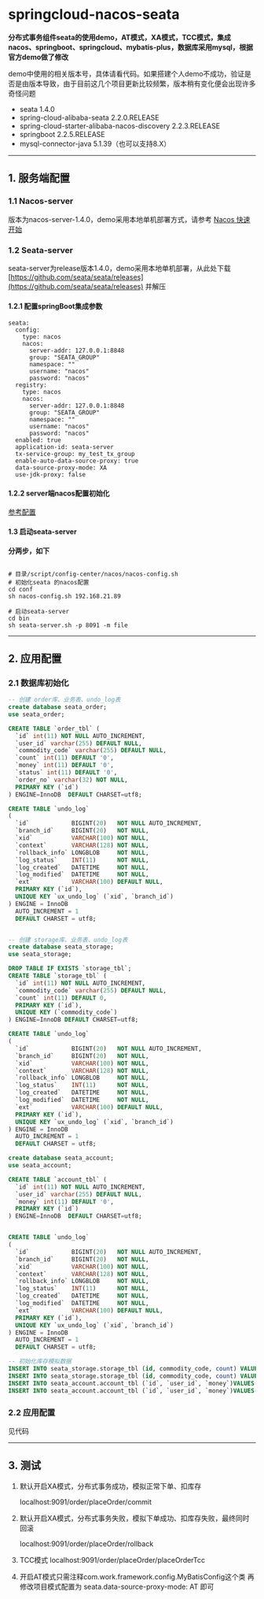 # springcloud-nacos-seata

**分布式事务组件seata的使用demo，AT模式，XA模式，TCC模式，集成nacos、springboot、springcloud、mybatis-plus，数据库采用mysql，根据官方demo做了修改**

demo中使用的相关版本号，具体请看代码。如果搭建个人demo不成功，验证是否是由版本导致，由于目前这几个项目更新比较频繁，版本稍有变化便会出现许多奇怪问题

* seata 1.4.0
* spring-cloud-alibaba-seata 2.2.0.RELEASE
* spring-cloud-starter-alibaba-nacos-discovery  2.2.3.RELEASE
* springboot 2.2.5.RELEASE
* mysql-connector-java 5.1.39（也可以支持8.X）

----------

## 1. 服务端配置

### 1.1 Nacos-server

版本为nacos-server-1.4.0，demo采用本地单机部署方式，请参考 [Nacos 快速开始](https://nacos.io/zh-cn/docs/quick-start.html)

### 1.2 Seata-server

seata-server为release版本1.4.0，demo采用本地单机部署，从此处下载 [https://github.com/seata/seata/releases](https://github.com/seata/seata/releases) 并解压

#### 1.2.1 配置springBoot集成参数

~~~
seata:
  config:
    type: nacos
    nacos:
      server-addr: 127.0.0.1:8848
      group: "SEATA_GROUP"
      namespace: ""
      username: "nacos"
      password: "nacos"
  registry:
    type: nacos
    nacos:
      server-addr: 127.0.0.1:8848
      group: "SEATA_GROUP"
      namespace: ""
      username: "nacos"
      password: "nacos"
  enabled: true
  application-id: seata-server
  tx-service-group: my_test_tx_group
  enable-auto-data-source-proxy: true
  data-source-proxy-mode: XA
  use-jdk-proxy: false

~~~

#### 1.2.2 server端nacos配置初始化 
[参考配置](http://seata.io/zh-cn/docs/user/configurations.html)




#### 1.3 启动seata-server

**分两步，如下**

~~~shell

# 目录/script/config-center/nacos/nacos-config.sh
# 初始化seata 的nacos配置
cd conf
sh nacos-config.sh 192.168.21.89

# 启动seata-server
cd bin
sh seata-server.sh -p 8091 -m file
~~~

----------

## 2. 应用配置

### 2.1 数据库初始化

~~~SQL
-- 创建 order库、业务表、undo_log表
create database seata_order;
use seata_order;

CREATE TABLE `order_tbl` (
  `id` int(11) NOT NULL AUTO_INCREMENT,
  `user_id` varchar(255) DEFAULT NULL,
  `commodity_code` varchar(255) DEFAULT NULL,
  `count` int(11) DEFAULT '0',
  `money` int(11) DEFAULT '0',
  `status` int(11) DEFAULT '0',
  `order_no` varchar(32) NOT NULL,
  PRIMARY KEY (`id`)
) ENGINE=InnoDB  DEFAULT CHARSET=utf8;

CREATE TABLE `undo_log`
(
  `id`            BIGINT(20)   NOT NULL AUTO_INCREMENT,
  `branch_id`     BIGINT(20)   NOT NULL,
  `xid`           VARCHAR(100) NOT NULL,
  `context`       VARCHAR(128) NOT NULL,
  `rollback_info` LONGBLOB     NOT NULL,
  `log_status`    INT(11)      NOT NULL,
  `log_created`   DATETIME     NOT NULL,
  `log_modified`  DATETIME     NOT NULL,
  `ext`           VARCHAR(100) DEFAULT NULL,
  PRIMARY KEY (`id`),
  UNIQUE KEY `ux_undo_log` (`xid`, `branch_id`)
) ENGINE = InnoDB
  AUTO_INCREMENT = 1
  DEFAULT CHARSET = utf8;


-- 创建 storage库、业务表、undo_log表
create database seata_storage;
use seata_storage;

DROP TABLE IF EXISTS `storage_tbl`;
CREATE TABLE `storage_tbl` (
  `id` int(11) NOT NULL AUTO_INCREMENT,
  `commodity_code` varchar(255) DEFAULT NULL,
  `count` int(11) DEFAULT 0,
  PRIMARY KEY (`id`),
  UNIQUE KEY (`commodity_code`)
) ENGINE=InnoDB DEFAULT CHARSET=utf8;

CREATE TABLE `undo_log`
(
  `id`            BIGINT(20)   NOT NULL AUTO_INCREMENT,
  `branch_id`     BIGINT(20)   NOT NULL,
  `xid`           VARCHAR(100) NOT NULL,
  `context`       VARCHAR(128) NOT NULL,
  `rollback_info` LONGBLOB     NOT NULL,
  `log_status`    INT(11)      NOT NULL,
  `log_created`   DATETIME     NOT NULL,
  `log_modified`  DATETIME     NOT NULL,
  `ext`           VARCHAR(100) DEFAULT NULL,
  PRIMARY KEY (`id`),
  UNIQUE KEY `ux_undo_log` (`xid`, `branch_id`)
) ENGINE = InnoDB
  AUTO_INCREMENT = 1
  DEFAULT CHARSET = utf8;

create database seata_account;
use seata_account;

CREATE TABLE `account_tbl` (
  `id` int(11) NOT NULL AUTO_INCREMENT,
  `user_id` varchar(255) DEFAULT NULL,
  `money` int(11) DEFAULT '0',
  PRIMARY KEY (`id`)
) ENGINE=InnoDB  DEFAULT CHARSET=utf8;


CREATE TABLE `undo_log`
(
  `id`            BIGINT(20)   NOT NULL AUTO_INCREMENT,
  `branch_id`     BIGINT(20)   NOT NULL,
  `xid`           VARCHAR(100) NOT NULL,
  `context`       VARCHAR(128) NOT NULL,
  `rollback_info` LONGBLOB     NOT NULL,
  `log_status`    INT(11)      NOT NULL,
  `log_created`   DATETIME     NOT NULL,
  `log_modified`  DATETIME     NOT NULL,
  `ext`           VARCHAR(100) DEFAULT NULL,
  PRIMARY KEY (`id`),
  UNIQUE KEY `ux_undo_log` (`xid`, `branch_id`)
) ENGINE = InnoDB
  AUTO_INCREMENT = 1
  DEFAULT CHARSET = utf8;

-- 初始化库存模拟数据
INSERT INTO seata_storage.storage_tbl (id, commodity_code, count) VALUES (1, 'product-1', 9999999);
INSERT INTO seata_storage.storage_tbl (id, commodity_code, count) VALUES (2, 'product-2', 0);
INSERT INTO seata_account.account_tbl (`id`, `user_id`, `money`)VALUES(1, '318', 1000);
INSERT INTO seata_account.account_tbl (`id`, `user_id`, `money`)VALUES(1, '1002', 1000);
~~~

### 2.2 应用配置

见代码

----------

## 3. 测试


1. 默认开启XA模式，分布式事务成功，模拟正常下单、扣库存

   localhost:9091/order/placeOrder/commit   

2. 默认开启XA模式，分布式事务失败，模拟下单成功、扣库存失败，最终同时回滚

   localhost:9091/order/placeOrder/rollback 
   
3. TCC模式
   localhost:9091/order/placeOrder/placeOrderTcc 

4. 开启AT模式只需注释com.work.framework.config.MyBatisConfig这个类
   再修改项目模式配置为
   seata.data-source-proxy-mode: AT
   即可



